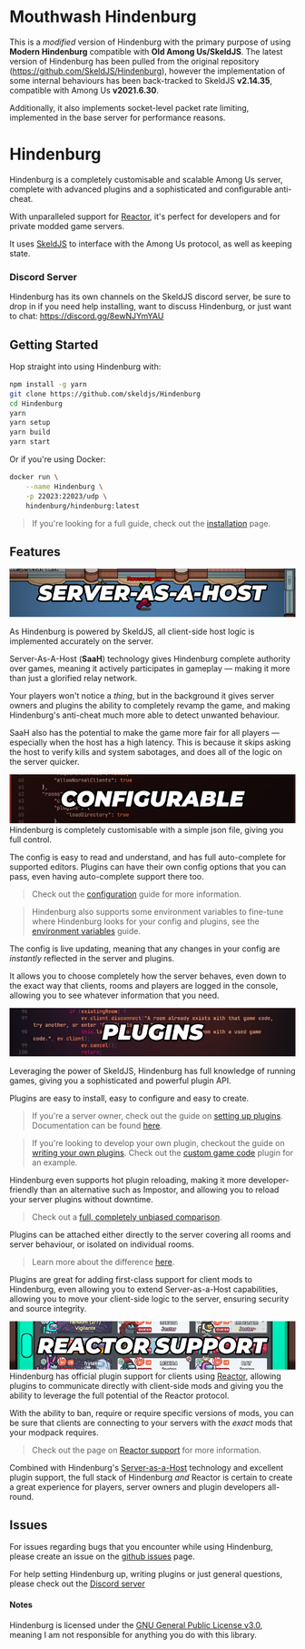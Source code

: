 # Mouthwash Hindenburg
This is a _modified_ version of Hindenburg with the primary purpose of using **Modern Hindenburg** compatible with **Old Among Us/SkeldJS**. The latest version of Hindenburg has been pulled from the original repository (https://github.com/SkeldJS/Hindenburg), however the implementation of some internal behaviours has been back-tracked to SkeldJS **v2.14.35**, compatible with Among Us **v2021.6.30**.

Additionally, it also implements socket-level packet rate limiting, implemented in the base server for performance reasons.

# Hindenburg
Hindenburg is a completely customisable and scalable Among Us server, complete
with advanced plugins and a sophisticated and configurable anti-cheat.

With unparalleled support for [Reactor](https://github.com/NuclearPowered/Reactor),
it's perfect for developers and for private modded game servers.

It uses [SkeldJS](https://github.com/skeldjs/SkeldJS) to interface with the Among Us
protocol, as well as keeping state.

### Discord Server
Hindenburg has its own channels on the SkeldJS discord server, be sure to drop
in if you need help installing, want to discuss Hindenburg, or just want to chat:
https://discord.gg/8ewNJYmYAU

## Getting Started
Hop straight into using Hindenburg with:
```sh
npm install -g yarn
git clone https://github.com/skeldjs/Hindenburg
cd Hindenburg
yarn
yarn setup
yarn build
yarn start
```

Or if you're using Docker:
```sh
docker run \
    --name Hindenburg \
    -p 22023:22023/udp \
    hindenburg/hindenburg:latest
```

> If you're looking for a full guide, check out the [installation](https://hindenburg.js.org/pages/getting-started/installation.html) page.

## Features
![server as a host](https://github.com/SkeldJS/Hindenburg/raw/master/media/server-as-a-host.png)

As Hindenburg is powered by SkeldJS, all client-side host logic is implemented accurately on the server.

Server-As-A-Host (**SaaH**) technology gives Hindenburg complete authority over games, meaning it actively participates in gameplay — making it more than just a glorified relay network.

Your players won't notice a _thing_, but in the background it gives server owners and plugins the ability to completely revamp the game, and making Hindenburg's anti-cheat much more able to detect unwanted behaviour.

SaaH also has the potential to make the game more fair for all players — especially when the host has a high latency. This is because it skips asking the host to verify kills and system sabotages, and does all of the logic on the server quicker.

![configuration](https://github.com/SkeldJS/Hindenburg/raw/master/media/configuration.png)
Hindenburg is completely customisable with a simple json file, giving you full
control.

The config is easy to read and understand, and has full auto-complete for supported editors. Plugins can have their own config options that you can pass, even having auto-complete support there too.

> Check out the [configuration](https://hindenburg.js.org/pages/getting-started/configuration/index.html) guide for more information.

> Hindenburg also supports some environment variables to fine-tune where Hindenburg looks for your config and plugins, see the [environment variables](https://hindenburg.js.org/pages/getting-started/configuration/environment-variables.html) guide.

The config is live updating, meaning that any changes in your config are _instantly_ reflected in the server and plugins.

It allows you to choose completely how the server behaves, even down to the exact way that clients, rooms and players are logged in the console, allowing you to see whatever information that you need.

![plugins](https://github.com/SkeldJS/Hindenburg/raw/master/media/plugins.png)

Leveraging the power of SkeldJS, Hindenburg has full knowledge of running games,
giving you a sophisticated and powerful plugin API.

Plugins are easy to install, easy to configure and easy to create.

> If you're a server owner, check out the guide on [setting up plugins](https://hindenburg.js.org/pages/getting-started/using-hindenburg/installing-plugins.html). Documentation can be found [here](https://hindenburg.js.org/index.html).

> If you're looking to develop your own plugin, checkout the guide on [writing your own plugins](https://hindenburg.js.org/pages/plugins/creating-a-plugin.html). Check out the [custom game code](https://github.com/SkeldJS/hbplugin-customgamecode) plugin for an example.

Hindenburg even supports hot plugin reloading, making it more developer-friendly than an alternative such as Impostor, and allowing you to reload your server plugins without downtime.

> Check out a [full, completely unbiased comparison](https://hindenburg.js.org/pages/getting-started/comparison-with-impostor.html).

Plugins can be attached either directly to the server covering all rooms and server behaviour, or isolated on individual rooms.

> Learn more about the difference [here](https://hindenburg.js.org/pages/plugins/worker-and-room-plugins.html).

Plugins are great for adding first-class support for client mods to Hindenburg, even allowing you to extend Server-as-a-Host capabilities, allowing you to move your client-side logic to the server, ensuring security and source integrity.

![reactor support](https://github.com/SkeldJS/Hindenburg/raw/master/media/reactor-support.png)
Hindenburg has official plugin support for clients using [Reactor](https://reactor.gg), allowing plugins to communicate directly with client-side mods and giving you the ability to leverage the full potential of the Reactor protocol.

With the ability to ban, require or require specific versions of mods, you can be sure that clients are connecting to your servers with the _exact_ mods that your modpack requires.

> Check out the page on [Reactor support](https://hindenburg.js.org/pages/getting-started/configuration/reactor-support.html) for more information.

Combined with Hindenburg's [Server-as-a-Host](https://hindenburg.js.org/pages/getting-started/using-hindenburg/server-as-a-host.html) technology and excellent plugin support, the full stack of Hindenburg _and_ Reactor is certain to create a great experience for players, server owners and plugin developers all-round.

## Issues
For issues regarding bugs that you encounter while using Hindenburg, please create
an issue on the [github issues](https://github.com/skeldjs/Hindenburg/issues) page.

For help setting Hindenburg up, writing plugins or just general questions, please
check out the [Discord server](#discord-server)

#### Notes
Hindenburg is licensed under the [GNU General Public License v3.0](https://choosealicense.com/licenses/lgpl-3.0/),
meaning I am not responsible for anything you do with this library.
